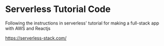 # Serverless Tutorial Code

Following the instructions in serverless' tutorial for making a full-stack app with AWS and Reactjs

https://serverless-stack.com/
